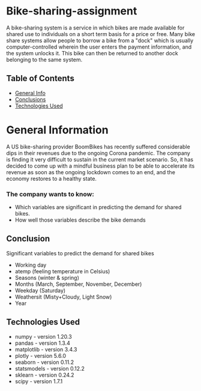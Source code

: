 # Bike-sharing-assignment
A bike-sharing system is a service in which bikes are made available for shared use to individuals on a short term basis for a price or free. Many bike share systems allow people to borrow a bike from a "dock" which is usually computer-controlled wherein the user enters the payment information, and the system unlocks it. This bike can then be returned to another dock belonging to the same system.


## Table of Contents
* [General Info](#General-Information)
* [Conclusions](#conclusions)
* [Technologies Used](#Technologies-Used)

<!-- You can include any other section that is pertinent to your problem -->

# General Information
   A US bike-sharing provider BoomBikes has recently suffered considerable dips in their revenues due to the ongoing Corona pandemic. The company is finding it very difficult to sustain in the current market scenario. So, it has decided to come up with a mindful business plan to be able to accelerate its revenue as soon as the ongoing lockdown comes to an end, and the economy restores to a healthy state. 
### The company wants to know:
- Which variables are significant in predicting the demand for shared bikes.
- How well those variables describe the bike demands
  

<!-- You don't have to answer all the questions - just the ones relevant to your project. -->

## Conclusion
Significant variables to predict the demand for shared bikes

- Working day
- atemp (feeling temperature in Celsius)
- Seasons (winter & spring)
- Months (March, September, November, December)
- Weekday (Saturday)
- Weathersit (Misty+Cloudy, Light Snow)
- Year

<!-- You don't have to answer all the questions - just the ones relevant to your project. -->


## Technologies Used
- numpy - version 1.20.3
- pandas - version 1.3.4
- matplotlib - version 3.4.3
- plotly - version 5.6.0
- seaborn - version 0.11.2
- statsmodels - version 0.12.2
- sklearn - version 0.24.2
- scipy - version 1.7.1   

<!-- As the libraries versions keep on changing, it is recommended to mention the version of library used in this project -->



<!-- Optional -->
<!-- ## License -->
<!-- This project is open source and available under the [... License](). -->

<!-- You don't have to include all sections - just the one's relevant to your project -->
